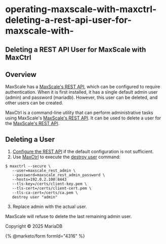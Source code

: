 # operating-maxscale-with-maxctrl-deleting-a-rest-api-user-for-maxscale-with-

## Deleting a REST API User for MaxScale with MaxCtrl

## Overview

MaxScale has a [MaxScale's REST API](./), which can be configured to require authentication. When it is first installed, it has a single default admin user (admin) and password (mariadb). However, this user can be deleted, and other users can be created.

MaxCtrl is a command-line utility that can perform administrative tasks using MaxScale's [MaxScale's REST API](./). It can be used to delete a user for the [MaxScale's REST API](./).

## Deleting a User

1. [Configure the REST API](../../administrative-tools-for-mariadb-maxscale-rest-api/) if the default configuration is not sufficient.
2. Use [MaxCtrl](../) to execute the [destroy user](../../../other-maxscale-versions/mariadb-maxscale-23-02/mariadb-maxscale-23-02-reference/mariadb-maxscale-2302-maxctrl.md#destroy-user) command:

```
$ maxctrl --secure \
   --user=maxscale_rest_admin \
   --password=maxscale_rest_admin_password \
   --hosts=192.0.2.100:8443
   --tls-key=/certs/client-key.pem \
   --tls-cert=/certs/client-cert.pem \
   --tls-ca-cert=/certs/ca.pem \
   destroy user "admin"
```

3. Replace admin with the actual user.

MaxScale will refuse to delete the last remaining admin user.

Copyright © 2025 MariaDB

{% @marketo/form formId="4316" %}
